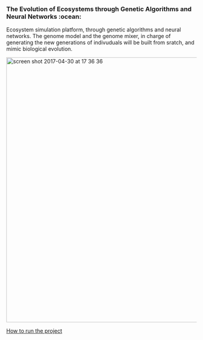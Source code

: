 <h3>The Evolution of Ecosystems through Genetic Algorithms and Neural Networks :ocean:</h3>

<p>Ecosystem simulation platform, through genetic algorithms and neural networks. The genome model and the genome mixer, in charge of generating the new generations of indivuduals will be built from sratch, and mimic biological evolution.</p>

<img width="702" alt="screen shot 2017-04-30 at 17 36 36" src="https://cloud.githubusercontent.com/assets/15648801/25565668/ba8b8cd2-2dcb-11e7-9c29-fc9c43e8a8d6.png">

[How to run the project](documentation/Installation.md)
